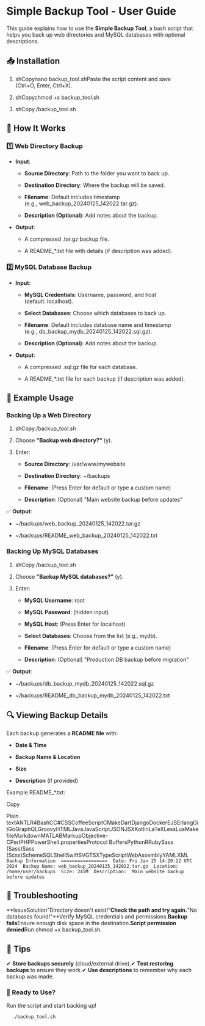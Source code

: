 **Simple Backup Tool - User Guide**
===================================

This guide explains how to use the **Simple Backup Tool**, a bash script that helps you back up web directories and MySQL databases with optional descriptions.

**📥 Installation**
-------------------

1.  shCopynano backup\_tool.shPaste the script content and save (Ctrl+O, Enter, Ctrl+X).
    
2.  shCopychmod +x backup\_tool.sh
    
3.  shCopy./backup\_tool.sh
    

**🔄 How It Works**
-------------------

### **1️⃣ Web Directory Backup**

*   **Input**:
    
    *   **Source Directory**: Path to the folder you want to back up.
        
    *   **Destination Directory**: Where the backup will be saved.
        
    *   **Filename**: Default includes timestamp (e.g., web\_backup\_20240125\_142022.tar.gz).
        
    *   **Description (Optional)**: Add notes about the backup.
        
*   **Output**:
    
    *   A compressed .tar.gz backup file.
        
    *   A README\_\*.txt file with details (if description was added).
        

### **2️⃣ MySQL Database Backup**

*   **Input**:
    
    *   **MySQL Credentials**: Username, password, and host (default: localhost).
        
    *   **Select Databases**: Choose which databases to back up.
        
    *   **Filename**: Default includes database name and timestamp (e.g., db\_backup\_mydb\_20240125\_142022.sql.gz).
        
    *   **Description (Optional)**: Add notes about the backup.
        
*   **Output**:
    
    *   A compressed .sql.gz file for each database.
        
    *   A README\_\*.txt file for each backup (if description was added).
        

**📜 Example Usage**
--------------------

### **Backing Up a Web Directory**

1.  shCopy./backup\_tool.sh
    
2.  Choose **"Backup web directory?"** (y).
    
3.  Enter:
    
    *   **Source Directory**: /var/www/mywebsite
        
    *   **Destination Directory**: ~/backups
        
    *   **Filename**: (Press Enter for default or type a custom name)
        
    *   **Description**: (Optional) "Main website backup before updates"
        

✅ **Output**:

*   ~/backups/web\_backup\_20240125\_142022.tar.gz
    
*   ~/backups/README\_web\_backup\_20240125\_142022.txt
    

### **Backing Up MySQL Databases**

1.  shCopy./backup\_tool.sh
    
2.  Choose **"Backup MySQL databases?"** (y).
    
3.  Enter:
    
    *   **MySQL Username**: root
        
    *   **MySQL Password**: (hidden input)
        
    *   **MySQL Host**: (Press Enter for localhost)
        
    *   **Select Databases**: Choose from the list (e.g., mydb).
        
    *   **Filename**: (Press Enter for default or type a custom name)
        
    *   **Description**: (Optional) "Production DB backup before migration"
        

✅ **Output**:

*   ~/backups/db\_backup\_mydb\_20240125\_142022.sql.gz
    
*   ~/backups/README\_db\_backup\_mydb\_20240125\_142022.txt
    

**🔍 Viewing Backup Details**
-----------------------------

Each backup generates a **README file** with:

*   **Date & Time**
    
*   **Backup Name & Location**
    
*   **Size**
    
*   **Description** (if provided)
    

Example README\_\*.txt:

Copy

Plain textANTLR4BashCC#CSSCoffeeScriptCMakeDartDjangoDockerEJSErlangGitGoGraphQLGroovyHTMLJavaJavaScriptJSONJSXKotlinLaTeXLessLuaMakefileMarkdownMATLABMarkupObjective-CPerlPHPPowerShell.propertiesProtocol BuffersPythonRRubySass (Sass)Sass (Scss)SchemeSQLShellSwiftSVGTSXTypeScriptWebAssemblyYAMLXML`   Backup Information  =================  Date: Fri Jan 25 14:20:22 UTC 2024  Backup Name: web_backup_20240125_142022.tar.gz  Location: /home/user/backups  Size: 245M  Description:  Main website backup before updates   `

**🛑 Troubleshooting**
----------------------

**IssueSolution"Directory doesn't exist!"**Check the path and try again.**"No databases found!"**Verify MySQL credentials and permissions.**Backup fails**Ensure enough disk space in the destination.**Script permission denied**Run chmod +x backup\_tool.sh.

**📌 Tips**
-----------

✔ **Store backups securely** (cloud/external drive).✔ **Test restoring backups** to ensure they work.✔ **Use descriptions** to remember why each backup was made.

### **🚀 Ready to Use?**

Run the script and start backing up!


`   ./backup_tool.sh   `
